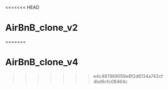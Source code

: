<<<<<<< HEAD
# AirBnB_clone_v2
=======
# AirBnB_clone_v4
>>>>>>> e4c487869059e8f2d6134a742cf4bd9cfc08464c
